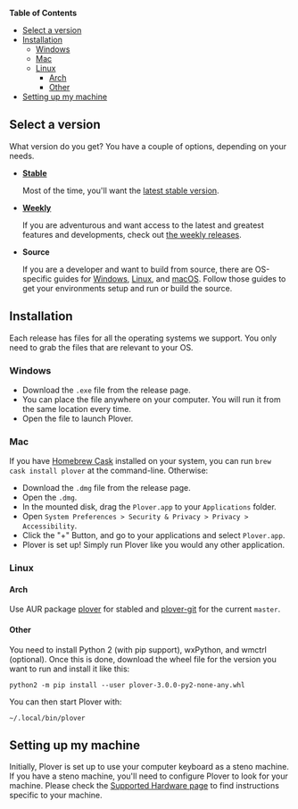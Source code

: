 **Table of Contents**

- [Select a version](#select-a-version)
- [Installation](#installation)
  - [Windows](#windows)
  - [Mac](#mac)
  - [Linux](#linux)
    - [Arch](#arch)
    - [Other](#other)
- [Setting up my machine](#setting-up-my-machine)

## Select a version

What version do you get? You have a couple of options, depending on your needs.

- [**Stable**](https://github.com/openstenoproject/plover/releases/latest)

    Most of the time, you'll want the [latest stable version](https://github.com/openstenoproject/plover/releases/latest).
- [**Weekly**](https://github.com/openstenoproject/plover/releases)

    If you are adventurous and want access to the latest and greatest features and developments, check out [the weekly releases](https://github.com/openstenoproject/plover/releases).
- **Source**

    If you are a developer and want to build from source, there are OS-specific guides for [Windows](https://github.com/openstenoproject/plover/tree/master/windows), [Linux](https://github.com/openstenoproject/plover/tree/master/linux), and [macOS](https://github.com/openstenoproject/plover/tree/master/osx). Follow those guides to get your environments setup and run or build the source.

## Installation

Each release has files for all the operating systems we support. You only need to grab the files that are relevant to your OS.

### Windows

- Download the `.exe` file from the release page.
- You can place the file anywhere on your computer. You will run it from the same location every time.
- Open the file to launch Plover.

### Mac

If you have [Homebrew Cask](https://caskroom.github.io/) installed on your system, you can run `brew cask install plover` at the command-line. Otherwise:

- Download the `.dmg` file from the release page.
- Open the `.dmg`.
- In the mounted disk, drag the `Plover.app` to your `Applications` folder.
- Open `System Preferences > Security & Privacy > Privacy > Accessibility`.
- Click the "+" Button, and go to your applications and select `Plover.app`.
- Plover is set up! Simply run Plover like you would any other application.

### Linux

#### Arch

Use AUR package [plover](https://aur.archlinux.org/packages/plover/) for stabled and [plover-git](https://aur.archlinux.org/packages/plover-git/) for the current `master`.

#### Other

You need to install Python 2 (with pip support), wxPython, and wmctrl (optional). Once this is done, download the wheel file for the version you want to run and install it like this:

`python2 -m pip install --user plover-3.0.0-py2-none-any.whl`

You can then start Plover with:

`~/.local/bin/plover`

## Setting up my machine

Initially, Plover is set up to use your computer keyboard as a steno machine. If you have a steno machine, you'll need to configure Plover to look for your machine. Please check the [Supported Hardware page](https://github.com/openstenoproject/plover/wiki/Supported-Hardware) to find instructions specific to your machine.